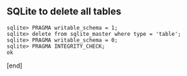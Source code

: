 ## SQLite to delete all tables

~~~
sqlite> PRAGMA writable_schema = 1;
sqlite> delete from sqlite_master where type = 'table';
sqlite> PRAGMA writable_schema = 0;
sqlite> PRAGMA INTEGRITY_CHECK;
ok
~~~

[end]
